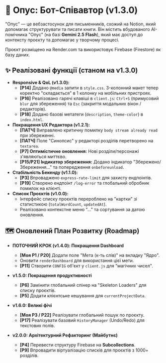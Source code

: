 # 📖 Опус: Бот-Співавтор (v1.3.0)

"Опус" — це вебзастосунок для письменників, схожий на Notion, який допомагає структурувати та писати книги. Він містить вбудованого АІ-помічника "Опус" (на базі **Gemini 2.5 Flash**), який має доступ до контексту проєкту та допомагає у творчому процесі.

Проєкт розміщено на Render.com та використовує Firebase (Firestore) як базу даних.

## ✨ Реалізовані функції (станом на v1.3.0)

* **Responsive & QoL (v1.3.0):**
    * **[P14]** Додано `@media` запити в `style.css`. 3-колонний макет тепер коректно "складається" в 1 колонку на мобільних пристроях.
    * **[P16]** Реалізовано гарячі клавіші в `client.js`: `Ctrl+S` (примусовий `blur` для збереження) та `Esc` (закриття модальних вікон / редакторів).
    * **[P18]** Додано базові метатеги (`description`, `theme-color`) в `index.html`.
* **Покращення UX Редактора (v1.2.1):**
    * **[ПАТЧ]** Виправлено критичну помилку `body stream already read` при збереженні.
    * **[ПАТЧ]** Поле "Синопсис" у редакторі розділів перетворено на `textarea`.
    * **[P7] Оптимістичне оновлення:** Нові розділи/персонажі з'являються миттєво.
    * **[P15/P21] Індикатор збереження:** Додано індикатор "Збережено/Збереження..." та попередження `onbeforeunload`.
* **Стабільність Бекенду (v1.1.0):**
    * **[P3]** Впроваджено `express-rate-limit` для захисту ендпоінтів.
    * **[P19]** Створено ендпоінт `/log-error` та глобальний обробник помилок на клієнті.
* **Список Проєктів (v1.0.0):**
    * Інтерфейс списку проєктів перероблено на "картки" зі статистикою (`totalWordCount`, `updatedAt`).
    * Реалізовано контекстне меню "..." та сортування за датою оновлення.

## 🗺️ Оновлений План Розвитку (Roadmap)

* **ПОТОЧНИЙ КРОК (v1.4.0): Покращення Dashboard**
    * **[Моя P1 / P20]** Додати поле "Мета (к-ть слів)" на вкладку "Ядро".
    * Оновити `renderDashboard` для використання цієї мети.
    * **[P11]** Створити `CONFIG` об'єкт у `client.js` для "магічних чисел".

* **v1.5.0: Покращення продуктивності**
    * **[P6]** Замінити глобальний спінер на "Skeleton Loaders" для списку проєктів.
    * **[P5]** Додати клієнтське кешування для `currentProjectData`.

* **v1.6.0: Великі фічі**
    * **[Моя P3 / P22]** Реалізувати глобальний пошук по проєкту.
    * **[P17]** Реалізувати базовий `HistoryManager` (Undo/Redo) для текстових полів.

* **v2.0.0: Архітектурний Рефакторинг (Майбутнє)**
    * **[P4]** Перевести структуру Firebase на **Subcollections**.
    * **[P9]** Впровадити віртуалізацію списків для проєктів з 1000+ розділів.